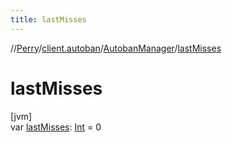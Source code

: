 ```yaml
---
title: lastMisses
---
```

//[Perry](../../../index.html)/[client.autoban](../index.html)/[AutobanManager](index.html)/[lastMisses](last-misses.html)



# lastMisses



[jvm]\
var [lastMisses](last-misses.html): [Int](https://kotlinlang.org/api/latest/jvm/stdlib/kotlin/-int/index.html) = 0




